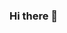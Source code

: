 ### Hi there 👋

<!--
**biokharu/biokharu** is a ✨ _special_ ✨ repository because its `README.md` (this file) appears on your GitHub profile.

Here are some ideas to get you started:

- 🔭 I’m currently working on finding job and also on getting to my dream uni
- 🌱 I’m currently learning JS and Python
- 💬 Ask me about anything
- 😄 Pronouns: she/her
- ⚡ Fun fact: i love Garfield, hate Mondays and love lasagna
-->
